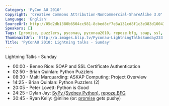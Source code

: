 ```yaml
---
Category: 'PyCon AU 2010'
Copyright: 'Creative Commons Attribution-NonCommercial-ShareAlike 3.0'
Language: 'English'
SourceUrl: http://05d2db1380b6504cc981-8cbed8cf7e3a131cd8f1c3e383d10041.r93.cf2.rackcdn.com/pycon-au-2010/455_pyconau-2010-lightning-talks-sunday.flv
Speakers: []
Tags: [promise, puzzlers, pyconau, pyconau2010, repoze.bfg, soap, ssl, sypy]
ThumbnailUrl: 'http://a.images.blip.tv/Pyconau-LightningTalksSunday233.png'
Title: 'PyConAU 2010: Lightning talks - Sunday'
---
```

Lightning Talks - Sunday

  * 00:00 - Benno Rice: SOAP and SSL Certificate Authentication 
  * 02:50 - Brian Quinlan: Python Puzzlers 
  * 08:30 - Malti Marquarding: ASKAP Computing: Project Overview 
  * 14:25 - Brian Quinlan: Python Puzzlers (2) 
  * 20:05 - Peter Lovett: Python is Good 
  * 24:25 - Dylan Jay: [SyPy (Sydney Python)](http://sypy.org/), [repoze.BFG](http://bfg.repoze.org/)
  * 30:45 - Ryan Kelly: @inline (or: [promise](http://github.com/rfk/promise/) gets pushy) 
